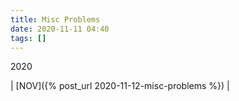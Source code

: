 ```yaml
---
title: Misc Problems
date: 2020-11-11 04:40
tags: []
---
```


2020

| [NOV]({% post_url 2020-11-12-misc-problems %}) |
